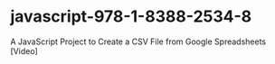# javascript-978-1-8388-2534-8
A JavaScript Project to Create a CSV File from Google Spreadsheets [Video]
